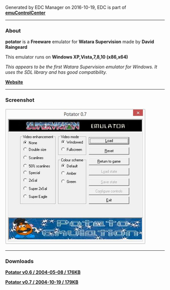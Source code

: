 Generated by EDC Manager on 2016-10-19, EDC is part of [**emuControlCenter**](https://github.com/PhoenixInteractiveNL/emuControlCenter/wiki)
***
### About
**potator** is a **Freeware** emulator for **Watara Supervision** made by **David Raingeard**

This emulator runs on **Windows XP,Vista,7,8,10 (x86,x64)**

_This appears to be the first Watara Supervision emulator for Windows. It uses the SDL library and has good compatibility._

[**Website**]()
***
### Screenshot
![](https://raw.githubusercontent.com/PhoenixInteractiveNL/edc-masterhook/master/downloadhooks/potator/potator_screen.jpg)
***
### Downloads
[**Potator v0.6 / 2004-05-08 / 176KB**](https://github.com/PhoenixInteractiveNL/edc-repo0001/raw/master/potator/0.6.7z)

[**Potator v0.7 / 2004-10-19 / 179KB**](https://github.com/PhoenixInteractiveNL/edc-repo0001/raw/master/potator/0.7.7z)

